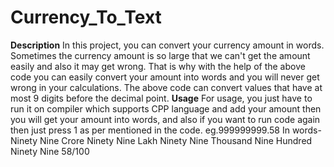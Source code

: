 # Currency_To_Text
**Description** 
In this project, you can convert your currency amount in words.
Sometimes the currency amount is so large that we can't get the amount easily and also it may get wrong. That is why with the help of the above code you can easily convert your amount into words and you will never get wrong in your calculations. The above code can convert values that have at most 9 digits before the decimal point.
**Usage**
For usage, you just have to run it on compiler which supports CPP language and add your amount then you will get your amount into words, and also if you want to run code again then just press 1 as per mentioned in the code.
eg.999999999.58  In words- Ninety Nine Crore Ninety Nine Lakh Ninety Nine Thousand Nine Hundred Ninety Nine 58/100

